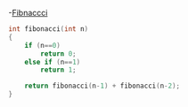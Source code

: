 -[Fibnaccci](https://github.com/dhyoum/SSA/tree/master/src/fibonacci)

```c
int fibonacci(int n)
{
    if (n==0)
        return 0;
    else if (n==1)
        return 1;

    return fibonacci(n-1) + fibonacci(n-2);
}
```
